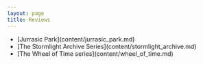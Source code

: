 ```yaml
---
layout: page
title: Reviews
---
```

<ul class="list-group">
  <li  markdown="1"
      class="list-group-item d-flex justify-content-between align-items-center">[Jurrasic Park](content/jurrasic_park.md)
</li>
  <li  markdown="1"
      class="list-group-item d-flex justify-content-between align-items-center">[The Stormlight Archive Series](content/stormlight_archive.md)
</li>
  <li  markdown="1"
      class="list-group-item d-flex justify-content-between align-items-center">[The Wheel of Time series](content/wheel_of_time.md)
</li>
</ul>
